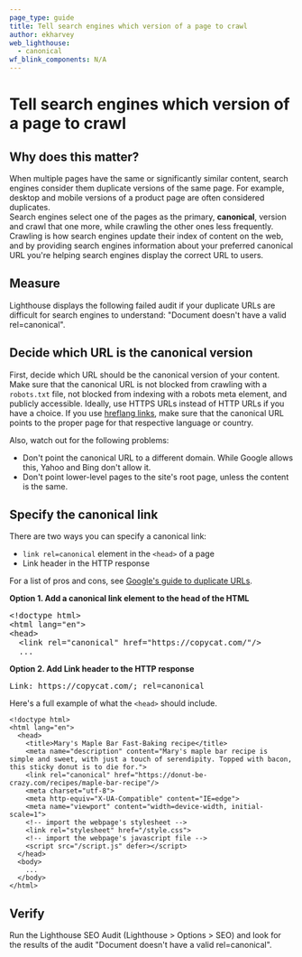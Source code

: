 ```yaml
---
page_type: guide
title: Tell search engines which version of a page to crawl
author: ekharvey
web_lighthouse:
  - canonical
wf_blink_components: N/A
---
```


# Tell search engines which version of a page to crawl

## Why does this matter?

When multiple pages have the same or significantly similar content, search
engines consider them duplicate versions of the same page. For example, desktop
and mobile versions of a product page are often considered duplicates.   
Search engines select one of the pages as the primary, **canonical**, version
and crawl that one more, while crawling the other ones less frequently. Crawling
is how search engines update their index of content on the web, and by providing
search engines information about your preferred canonical URL you're helping
search engines display the correct URL to users.

## Measure

Lighthouse displays the following failed audit if your duplicate URLs are
difficult for search engines to understand: "Document doesn't have a valid
rel=canonical".

## Decide which URL is the canonical version

First, decide which URL should be the canonical version of your content. Make
sure that the canonical URL is not blocked from crawling with a `robots.txt` file,
not blocked from indexing with a robots meta element, and publicly accessible.
Ideally, use HTTPS URLs instead of HTTP URLs if you have a choice. If you use
[hreflang links](https://support.google.com/webmasters/answer/189077), make sure
that the canonical URL points to the proper page for that respective language or
country.

Also, watch out for the following problems:

+  Don't point the canonical URL to a different domain. While Google
    allows this, Yahoo and Bing don't allow it.
+  Don't point lower-level pages to the site's root page, unless the content
    is the same. 

## Specify the canonical link

There are two ways you can specify a canonical link: 

+  `link rel=canonical` element in the `<head>` of a page
+  Link header in the HTTP response

For a list of pros and cons, see
[Google's guide to duplicate URLs](https://support.google.com/webmasters/answer/139066).


**Option 1. Add a canonical link element to the head of the HTML**

<pre class="prettyprint devsite-disable-click-to-copy">
&lt;!doctype html&gt;
&lt;html lang=&quot;en&quot;&gt;
&lt;head&gt;
  &lt;link rel=&quot;canonical&quot; href=&quot;https://copycat.com/&quot;/&gt;
  ...
</pre>

**Option 2. Add Link header to the HTTP response**

<pre class="prettyprint devsite-disable-click-to-copy">
Link: https://copycat.com/; rel=canonical
</pre>

Here's a full example of what the `<head>` should include. 

```
<!doctype html>
<html lang="en">
  <head>
    <title>Mary's Maple Bar Fast-Baking recipe</title>
    <meta name="description" content="Mary's maple bar recipe is simple and sweet, with just a touch of serendipity. Topped with bacon, this sticky donut is to die for.">
    <link rel="canonical" href="https://donut-be-crazy.com/recipes/maple-bar-recipe"/>
    <meta charset="utf-8">
    <meta http-equiv="X-UA-Compatible" content="IE=edge">
    <meta name="viewport" content="width=device-width, initial-scale=1">
    <!-- import the webpage's stylesheet -->
    <link rel="stylesheet" href="/style.css">
    <!-- import the webpage's javascript file -->
    <script src="/script.js" defer></script>
  </head>
  <body>
    ...
  </body>
</html>
```

## Verify

Run the Lighthouse SEO Audit (Lighthouse > Options > SEO) and look for the
results of the audit "Document doesn't have a valid rel=canonical".


